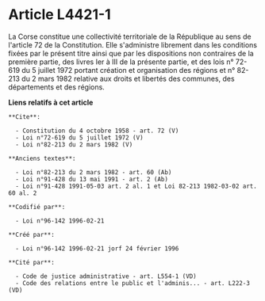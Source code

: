 # Article L4421-1

La Corse constitue une collectivité territoriale de la République au sens de l'article 72 de la Constitution. Elle
s'administre librement dans les conditions fixées par le présent titre ainsi que par les dispositions non contraires de la
première partie, des livres Ier à III de la présente partie, et des lois n° 72-619 du 5 juillet 1972 portant création et
organisation des régions et n° 82-213 du 2 mars 1982 relative aux droits et libertés des communes, des départements et des
régions.

**Liens relatifs à cet article**

	**Cite**:

	  - Constitution du 4 octobre 1958 - art. 72 (V)
	  - Loi n°72-619 du 5 juillet 1972 (V)
	  - Loi n°82-213 du 2 mars 1982 (V)

	**Anciens textes**:

	  - Loi n°82-213 du 2 mars 1982 - art. 60 (Ab)
	  - Loi n°91-428 du 13 mai 1991 - art. 2 (Ab)
	  - Loi n°91-428 1991-05-03 art. 2 al. 1 et Loi 82-213 1982-03-02 art. 60 al. 2

	**Codifié par**:

	  - Loi n°96-142 1996-02-21

	**Créé par**:

	  - Loi n°96-142 1996-02-21 jorf 24 février 1996

	**Cité par**:

	  - Code de justice administrative - art. L554-1 (VD)
	  - Code des relations entre le public et l'adminis... - art. L222-3 (VD)
